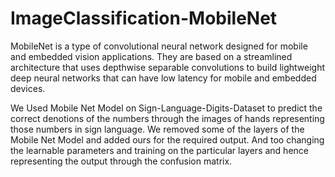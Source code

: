 # ImageClassification-MobileNet

MobileNet is a type of convolutional neural network designed for mobile and embedded vision applications. They are based on a streamlined architecture that uses depthwise separable convolutions to build lightweight deep neural networks that can have low latency for mobile and embedded devices.

We Used Mobile Net Model on Sign-Language-Digits-Dataset to predict the correct denotions of the numbers through the images of hands representing those numbers in sign language.
We removed some of the layers of the Mobile Net Model and added ours for the required output. And too changing the learnable parameters and training on the particular layers and hence representing the output through the confusion matrix.
